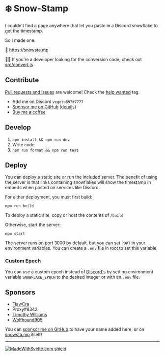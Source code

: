 # ❄️ Snow-Stamp

I couldn't find a page anywhere that let you paste in a Discord snowflake to get the timestamp.

So I made one.

🔗 https://snowsta.mp

👩‍💻 If you're a developer looking for the conversion code, check out [src/convert.js](src/convert.js)

## Contribute

[Pull requests and issues](CONTRIBUTING.md) are welcome! Check the [help wanted](https://github.com/vegeta897/snow-stamp/issues?q=is%3Aissue+is%3Aopen+label%3A%22help+wanted%22) tag.

- Add me on Discord `vegeta897#7777`
- [Sponsor me on GitHub](https://github.com/sponsors/vegeta897) ([details](#sponsors))
- [Buy me a coffee](https://www.buymeacoffee.com/vegeta897)

## Develop

1. `npm install && npm run dev`
2. Write code
3. `npm run format && npm run test`

## Deploy

You can deploy a static site or run the included server. The benefit of using the server is that links containing snowflakes will show the timestamp in embeds when posted on services like Discord.

For either deployment, you must first build:

`npm run build`

To deploy a static site, copy or host the contents of `/build`

Otherwise, start the server:

`npm start`

The server runs on port 3000 by default, but you can set `PORT` in your environment variables. You can create a `.env` file in root to set this variable.

### Custom Epoch

You can use a custom epoch instead of [Discord's](https://discord.com/developers/docs/reference#snowflakes) by setting environment variable `SNOWFLAKE_EPOCH` to the desired integer or with an `.env` file.

## Sponsors

- [FlawCra](https://github.com/FlawCra)
- Proxy#8342
- [Timothy Williams](https://github.com/Cowlephant)
- [Wolfhound905](https://github.com/Wolfhound905)

You can [sponsor me on GitHub](https://github.com/sponsors/vegeta897) to have your name added here, or on [snowsta.mp](https://snowsta.mp) itself!

---

[![MadeWithSvelte.com shield](https://madewithsvelte.com/storage/repo-shields/3155-shield.svg)](https://madewithsvelte.com/p/snow-stamp/shield-link)
